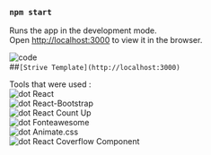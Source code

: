 

### `npm start`

Runs the app in the development mode.<br />
Open [http://localhost:3000](http://localhost:3000) to view it in the browser.


![code](https://emoji.slack-edge.com/TJNQP8XCG/typingcat/c02982a3c2cf4535.gif)  
##`[Strive Template](http://localhost:3000)`

Tools that were used :\
![dot](https://github.githubassets.com/images/icons/emoji/unicode/1f338.png?v8) React\
![dot](https://github.githubassets.com/images/icons/emoji/unicode/1f338.png?v8) React-Bootstrap\
![dot](https://github.githubassets.com/images/icons/emoji/unicode/1f338.png?v8) React Count Up\
![dot](https://github.githubassets.com/images/icons/emoji/unicode/1f338.png?v8) Fonteawesome\
![dot](https://github.githubassets.com/images/icons/emoji/unicode/1f338.png?v8) Animate.css\
![dot](https://github.githubassets.com/images/icons/emoji/unicode/1f338.png?v8) React Coverflow Component
